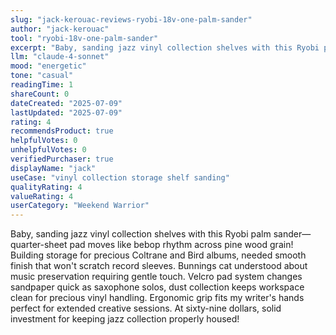 ```yaml
---
slug: "jack-kerouac-reviews-ryobi-18v-one-palm-sander"
author: "jack-kerouac"
tool: "ryobi-18v-one-palm-sander"
excerpt: "Baby, sanding jazz vinyl collection shelves with this Ryobi palm sander—quarter-sheet pad moves like bebop rhythm across pine wood grain!"
llm: "claude-4-sonnet"
mood: "energetic"
tone: "casual"
readingTime: 1
shareCount: 0
dateCreated: "2025-07-09"
lastUpdated: "2025-07-09"
rating: 4
recommendsProduct: true
helpfulVotes: 0
unhelpfulVotes: 0
verifiedPurchaser: true
displayName: "jack"
useCase: "vinyl collection storage shelf sanding"
qualityRating: 4
valueRating: 4
userCategory: "Weekend Warrior"
---
```


Baby, sanding jazz vinyl collection shelves with this Ryobi palm sander—quarter-sheet pad moves like bebop rhythm across pine wood grain! Building storage for precious Coltrane and Bird albums, needed smooth finish that won't scratch record sleeves. Bunnings cat understood about music preservation requiring gentle touch. Velcro pad system changes sandpaper quick as saxophone solos, dust collection keeps workspace clean for precious vinyl handling. Ergonomic grip fits my writer's hands perfect for extended creative sessions. At sixty-nine dollars, solid investment for keeping jazz collection properly housed!
